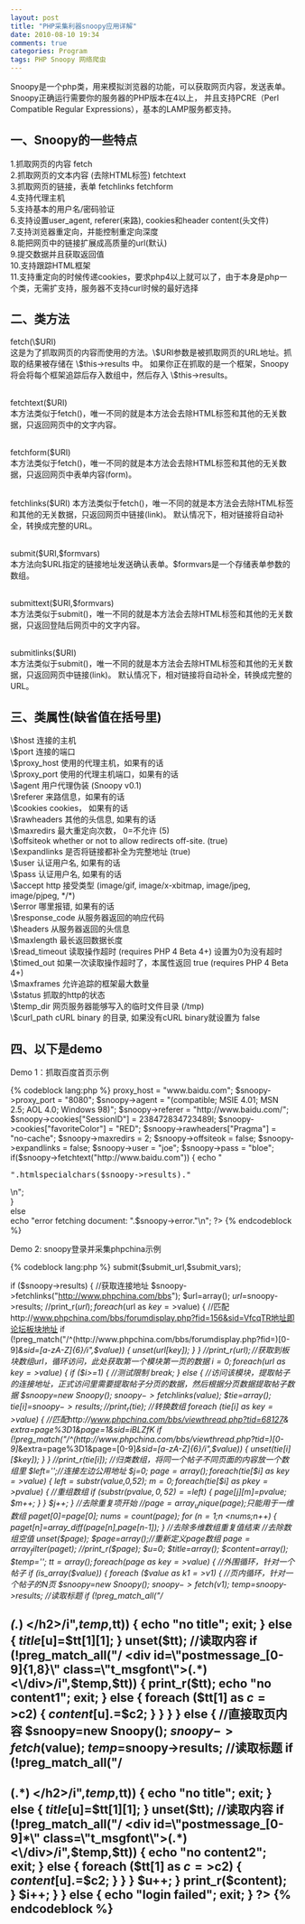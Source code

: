 ```yaml
---
layout: post
title: "PHP采集利器snoopy应用详解"
date: 2010-08-10 19:34
comments: true
categories: Program
tags: PHP Snoopy 网络爬虫
---
```

<p>Snoopy是一个php类，用来模拟浏览器的功能，可以获取网页内容，发送表单。Snoopy正确运行需要你的服务器的PHP版本在4以上，
并且支持PCRE（Perl Compatible Regular Expressions），基本的LAMP服务都支持。</p>

<h2>一、Snoopy的一些特点</h2>
<p>1.抓取网页的内容 fetch</br>
2.抓取网页的文本内容 (去除HTML标签) fetchtext</br>
3.抓取网页的链接，表单 fetchlinks fetchform</br>
4.支持代理主机</br>
5.支持基本的用户名/密码验证</br>
6.支持设置user_agent, referer(来路), cookies和header content(头文件)</br>
7.支持浏览器重定向，并能控制重定向深度</br>
8.能把网页中的链接扩展成高质量的url(默认)</br>
9.提交数据并且获取返回值</br>
10.支持跟踪HTML框架</br>
11.支持重定向的时候传递cookies，要求php4以上就可以了，由于本身是php一个类，无需扩支持，服务器不支持curl时候的最好选择</p>
<!--more-->
<h2>二、类方法</h2>
<p>fetch(\$URI) </br>
这是为了抓取网页的内容而使用的方法。\$URI参数是被抓取网页的URL地址。抓取的结果被存储在 \$this->results 中。
如果你正在抓取的是一个框架，Snoopy将会将每个框架追踪后存入数组中，然后存入 \$this->results。</br></br>

fetchtext(\$URI) </br>
本方法类似于fetch()，唯一不同的就是本方法会去除HTML标签和其他的无关数据，只返回网页中的文字内容。</br></br>

fetchform(\$URI) </br>
本方法类似于fetch()，唯一不同的就是本方法会去除HTML标签和其他的无关数据，只返回网页中表单内容(form)。</br></br>

fetchlinks(\$URI) 
本方法类似于fetch()，唯一不同的就是本方法会去除HTML标签和其他的无关数据，只返回网页中链接(link)。 
默认情况下，相对链接将自动补全，转换成完整的URL。</br></br>

submit(\$URI,\$formvars) </br>
本方法向\$URL指定的链接地址发送确认表单。\$formvars是一个存储表单参数的数组。</br></br>

submittext(\$URI,\$formvars) </br>
本方法类似于submit()，唯一不同的就是本方法会去除HTML标签和其他的无关数据，只返回登陆后网页中的文字内容。</br></br>

submitlinks(\$URI) </br>
本方法类似于submit()，唯一不同的就是本方法会去除HTML标签和其他的无关数据，只返回网页中链接(link)。 
默认情况下，相对链接将自动补全，转换成完整的URL。</p>

<h2>三、类属性(缺省值在括号里)</h2>
<p>\$host 连接的主机 </br>
\$port 连接的端口 </br>
\$proxy_host 使用的代理主机，如果有的话 </br>
\$proxy_port 使用的代理主机端口，如果有的话 </br>
\$agent 用户代理伪装 (Snoopy v0.1) </br>
\$referer 来路信息，如果有的话 </br>
\$cookies cookies， 如果有的话 </br>
\$rawheaders 其他的头信息, 如果有的话 </br>
\$maxredirs 最大重定向次数， 0=不允许 (5) </br>
\$offsiteok whether or not to allow redirects off-site. (true) </br>
\$expandlinks 是否将链接都补全为完整地址 (true) </br>
\$user 认证用户名, 如果有的话 </br>
\$pass 认证用户名, 如果有的话 </br>
\$accept http 接受类型 (image/gif, image/x-xbitmap, image/jpeg, image/pjpeg, */*) </br>
\$error 哪里报错, 如果有的话 </br>
\$response_code 从服务器返回的响应代码 </br>
\$headers 从服务器返回的头信息 </br>
\$maxlength 最长返回数据长度 </br>
\$read_timeout 读取操作超时 (requires PHP 4 Beta 4+) 设置为0为没有超时 </br>
\$timed_out 如果一次读取操作超时了，本属性返回 true (requires PHP 4 Beta 4+) </br>
\$maxframes 允许追踪的框架最大数量 </br>
\$status 抓取的http的状态 </br>
\$temp_dir 网页服务器能够写入的临时文件目录 (/tmp) </br>
\$curl_path cURL binary 的目录, 如果没有cURL binary就设置为 false</p>

<h2>四、以下是demo</h2>
<p>Demo 1：抓取百度首页示例</p>
{% codeblock lang:php %}
<?
include "Snoopy.class.php"; 
$snoopy = new Snoopy;
$snoopy->proxy_host = "www.baidu.com"; 
$snoopy->proxy_port = "8080";
$snoopy->agent = "(compatible; MSIE 4.01; MSN 2.5; AOL 4.0; Windows 98)"; 
$snoopy->referer = "http://www.baidu.com/";
$snoopy->cookies["SessionID"] = 238472834723489l; 
$snoopy->cookies["favoriteColor"] = "RED";
$snoopy->rawheaders["Pragma"] = "no-cache";
$snoopy->maxredirs = 2; 
$snoopy->offsiteok = false; 
$snoopy->expandlinks = false;
$snoopy->user = "joe"; 
$snoopy->pass = "bloe";
if($snoopy->fetchtext("http://www.baidu.com")) 
{ 
echo " <PRE>".htmlspecialchars($snoopy->results)." </PRE>\n"; <BR> 
} <BR> 
else <BR> 
echo "error fetching document: ".$snoopy->error."\n";
?>
{% endcodeblock %}

<p>Demo 2: snoopy登录并采集phpchina示例 </p>
{% codeblock lang:php %}
<?php
//采集phpchina 
set_time_limit(0); 
require_once("Snoopy.class.php"); 
$snoopy=new Snoopy(); 
//登陆论坛 
$submit_url = "http://www.phpchina.com/bbs/logging.php?action=login"; 
$submit_vars["loginmode"] = "normal"; 
$submit_vars["styleid"] = "1"; 
$submit_vars["cookietime"] = "315360000"; 
$submit_vars["loginfield"] = "username"; 
$submit_vars["username"] = "***"; //你的用户名 
$submit_vars["password"] = "*****"; //你的密码 
$submit_vars["questionid"] = "0"; 
$submit_vars["answer"] = ""; 
$submit_vars["loginsubmit"] = "提 交"; 
$snoopy->submit($submit_url,$submit_vars); 

if ($snoopy->results) 
{ 
	//获取连接地址 
	$snoopy->fetchlinks("http://www.phpchina.com/bbs"); 
	$url=array(); 
	$url=$snoopy->results; 
	//print_r($url); 
	foreach ($url as $key=>$value) 
	{ 
		//匹配http://www.phpchina.com/bbs/forumdisplay.php?fid=156&sid=VfcqTR地址即论坛板块地址 
		if (!preg_match("/^(http:\/\/www\.phpchina\.com\/bbs\/forumdisplay\.php\?fid=)[0-9]*&sid=[a-zA-Z]{6}/i",$value)) 
		{ 
			unset($url[$key]); 
		} 
	} 
	//print_r($url); 
	//获取到板块数组$url，循环访问，此处获取第一个模块第一页的数据 
	$i=0; 
	foreach ($url as $key=>$value) 
	{ 
		if ($i>=1) 
		{ 
			//测试限制 
			break; 
		} 
		else 
		{ 
			//访问该模块，提取帖子的连接地址，正式访问里需要提取帖子分页的数据，然后根据分页数据提取帖子数据 
			$snoopy=new Snoopy(); 
			$snoopy->fetchlinks($value); 
			$tie=array(); 
			$tie[$i]=$snoopy->results; 
			//print_r($tie); 
			//转换数组 
			foreach ($tie[$i] as $key=>$value) 
			{ 
				//匹配http://www.phpchina.com/bbs/viewthread.php?tid=68127&amp; extra=page%3D1&amp;page=1&sid=iBLZfK 
				if (!preg_match("/^(http:\/\/www\.phpchina\.com\/bbs\/viewthread\.php\?tid=)[0-9]*&amp;extra=page\%3D1&amp;page=[0-9]*&sid=[a-zA-Z]{6}/i",$value)) 
				{ 
					unset($tie[$i][$key]); 
				} 
			} 
			//print_r($tie[$i]); 
			//归类数组，将同一个帖子不同页面的内容放一个数组里 
			$left='';//连接左边公用地址 
			$j=0; 
			$page=array(); 
			foreach ($tie[$i] as $key=>$value) 
			{ 
				$left=substr($value,0,52); 
				$m=0; 
				foreach ($tie[$i] as $pkey=>$pvalue) 
				{ 
					//重组数组 
					if (substr($pvalue,0,52)==$left) 
					{ 
						$page[$j][$m]=$pvalue; 
						$m++; 
					} 
				} 
				$j++; 
			} 
			//去除重复项开始 
			//$page=array_unique($page);只能用于一维数组 
			$paget[0]=$page[0]; 
			$nums=count($page); 
			for ($n=1;$n <$nums;$n++) 
			{ 
				$paget[$n]=array_diff($page[$n],$page[$n-1]); 
			} 
			//去除多维数组重复值结束 
			//去除数组空值 
			unset($page); 
			$page=array();//重新定义page数组 
			$page=array_filter($paget); 
			//print_r($page); 
			$u=0; 
			$title=array(); 
			$content=array(); 
			$temp=''; 
			$tt=array(); 
			foreach ($page as $key=>$value) 
			{ 
				//外围循环，针对一个帖子 
				if (is_array($value)) 
				{ 
					foreach ($value as $k1=>$v1) 
					{ 
						//页内循环，针对一个帖子的N页 
						$snoopy=new Snoopy(); 
						$snoopy->fetch($v1); 
						$temp=$snoopy->results; 
						//读取标题 
						if (!preg_match_all("/ <h2>(.*) <\/h2>/i",$temp,$tt)) 
						{ 
							echo "no title"; 
							exit; 
						} 
						else 
						{ 
							$title[$u]=$tt[1][1]; 
						} 
						unset($tt); 
						//读取内容 
						if (!preg_match_all("/ <div id=\"postmessage_[0-9]{1,8}\" class=\"t_msgfont\">(.*) <\/div>/i",$temp,$tt)) 
						{ 
							print_r($tt); 
							echo "no content1"; 
							exit; 
						} 
						else 
						{ 
							foreach ($tt[1] as $c=>$c2) 
							{ 
								$content[$u].=$c2; 
							} 
						} 
					} 
				} 
				else 
				{ 
					//直接取页内容 
					$snoopy=new Snoopy(); 
					$snoopy->fetch($value); 
					$temp=$snoopy->results; 
					//读取标题 
					if (!preg_match_all("/ <h2>(.*) <\/h2>/i",$temp,$tt)) 
					{ 
						echo "no title"; 
						exit; 
					} 
					else 
					{ 
						$title[$u]=$tt[1][1]; 
					} 
					unset($tt); 
					//读取内容 
					if (!preg_match_all("/ <div id=\"postmessage_[0-9]*\" class=\"t_msgfont\">(.*) <\/div>/i",$temp,$tt)) 
					{ 
						echo "no content2"; 
						exit; 
					} 
					else 
					{ 
						foreach ($tt[1] as $c=>$c2) 
						{ 
							$content[$u].=$c2; 
						} 
					} 
				} 
				$u++; 
			} 
			print_r($content); 
		} 
		$i++; 
	} 
} 
else 
{ 
	echo "login failed"; 
	exit; 
} 
?>
{% endcodeblock %}

